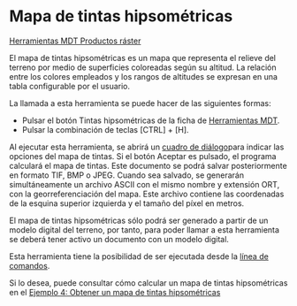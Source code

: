 # Mapa de tintas hipsométricas

[Herramientas MDT Productos ráster](../fichas-de-herramientas/ficha-de-herramientas-mdt/)

El mapa de tintas hipsométricas es un mapa que representa el relieve del terreno por medio de superficies coloreadas según su altitud. La relación entre los colores empleados y los rangos de altitudes se expresan en una tabla configurable por el usuario.

La llamada a esta herramienta se puede hacer de las siguientes formas:

* Pulsar el botón  Tintas hipsométricas de la ficha de [Herramientas MDT](/mdtopx/herramientas-mdt/).
* Pulsar la combinación de teclas \[CTRL\] + \[H\].

Al ejecutar esta herramienta, se abrirá un [cuadro de diálogo](../herramientas-mdt/mapa-de-tintas-hipsometricas/)para indicar las opciones del mapa de tintas. Si el botón Aceptar es pulsado, el programa calculará el mapa de tintas. Este documento se podrá salvar posteriormente en formato TIF, BMP o JPEG. Cuando sea salvado, se generarán simultáneamente un archivo ASCII con el mismo nombre y extensión ORT, con la georreferenciación del mapa. Este archivo contiene las coordenadas de la esquina superior izquierda y el tamaño del píxel en metros.

El mapa de tintas hipsométricas sólo podrá ser generado a partir de un modelo digital del terreno, por tanto, para poder llamar a esta herramienta se deberá tener activo un documento con un modelo digital.

Esta herramienta tiene la posibilidad de ser ejecutada desde la [línea de comandos](../desde-linea-de-comando/linea-de-comando-mapa-de-tintas-hipsometricas.md).

Si lo desea, puede consultar cómo calcular un mapa de tintas hipsométricas en el [Ejemplo 4: Obtener un mapa de tintas hipsométricas](/mdtopx/ejemplos/ejemplo4.md)

